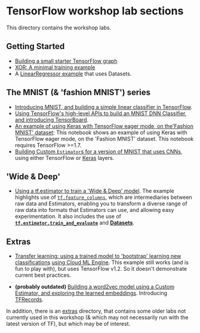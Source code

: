 
# TensorFlow workshop lab sections

This directory contains the workshop labs.

<!---
[** add note re: TF versions tested with **].
-->

## Getting Started

- [Building a small starter TensorFlow graph](getting_started/starter_tf_graph/README.md)
- [XOR: A minimal training example](getting_started/xor/README.md)
- A [LinearRegressor example](linear_regressor_datasets) that uses Datasets.


## The MNIST (& 'fashion MNIST') series

- [Introducing MNIST, and building a simple linear classifier in TensorFlow](mnist_series/01_README_mnist_simple.md).
- [Using TensorFlow's high-level APIs to build an MNIST DNN Classifier, and introducing TensorBoard](mnist_series/02_README_mnist_tflearn.md).
- [An example of using Keras with TensorFlow eager mode, on the'Fashion MNIST' dataset](mnist_series/mnist_eager_keras.ipynb): This notebook shows an example of using Keras with TensorFlow eager mode, on the 'Fashion MNIST' dataset. This notebook requires TensorFlow >=1.7.
- [Building Custom `Estimator`s for a version of MNIST that uses CNNs](mnist_series/mnist_cnn_custom_estimator/README.md), using either TensorFlow or [Keras](https://keras.io/) layers.


## 'Wide & Deep'

- [Using a tf.estimator to train a 'Wide & Deep' model](wide_n_deep/README.md). The example highlights use of [`tf.feature_columns`](https://www.tensorflow.org/versions/master/get_started/feature_columns), which are intermediaries between raw data and Estimators, enabling you to transform a diverse range of raw data into formats that Estimators can use, and allowing easy experimentation.
It also includes the use of [**`tf.estimator.train_and_evaluate`**](https://www.tensorflow.org/api_docs/python/tf/estimator/train_and_evaluate) and [**Datasets**](https://www.tensorflow.org/api_docs/python/tf/data/Dataset).


## Extras

- [Transfer learning: using a trained model to 'bootstrap' learning new classifications](transfer_learning/README.md) [using Cloud ML Engine](transfer_learning/cloudml). This example still works (and is fun to play with), but uses TensorFlow v1.2.  So it doesn't demonstrate current best practices.

- **(probably outdated)** [Building a word2vec model using a Custom Estimator, and exploring the learned embeddings](word2vec/README.md). Introducing [TFRecords](https://www.tensorflow.org/api_guides/python/python_io).

In addition, there is an [extras](extras/README.md) directory, that contains some older labs not currently used in this workshop (& which may not necessarily run with the latest version of TF), but which may be of interest.
